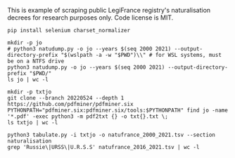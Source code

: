 This is example of scraping public LegiFrance registry's naturalisation decrees for research purposes only. Code license is MIT.

```shell
pip install selenium charset_normalizer

mkdir -p jo
# python3 natudump.py -o jo --years $(seq 2000 2021) --output-directory-prefix "$(wslpath -a -w "$PWD")\\" # for WSL systems, must be on a NTFS drive
python3 natudump.py -o jo --years $(seq 2000 2021) --output-directory-prefix "$PWD/"
ls jo | wc -l

mkdir -p txtjo
git clone --branch 20220524 --depth 1 https://github.com/pdfminer/pdfminer.six
PYTHONPATH="pdfminer.six:pdfminer.six/tools:$PYTHONPATH" find jo -name '*.pdf' -exec python3 -m pdf2txt {} -o txt{}.txt \;
ls txtjo | wc -l

python3 tabulate.py -i txtjo -o natufrance_2000_2021.tsv --section naturalisation
grep 'Russie\|URSS\|U.R.S.S' natufrance_2016_2021.tsv | wc -l
```
